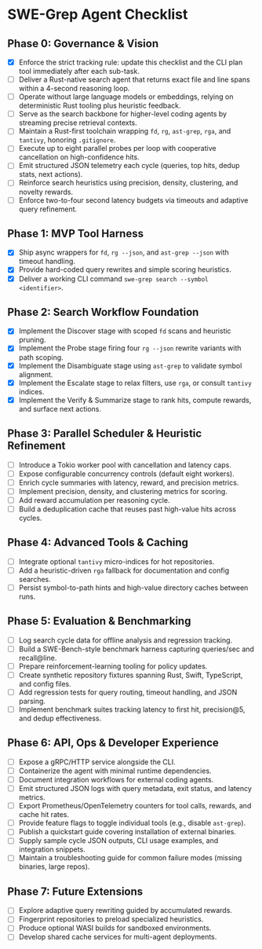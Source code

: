 # SWE-Grep Agent Checklist

## Phase 0: Governance & Vision
- [x] Enforce the strict tracking rule: update this checklist and the CLI plan tool immediately after each sub-task.
- [ ] Deliver a Rust-native search agent that returns exact file and line spans within a 4-second reasoning loop.
- [ ] Operate without large language models or embeddings, relying on deterministic Rust tooling plus heuristic feedback.
- [ ] Serve as the search backbone for higher-level coding agents by streaming precise retrieval contexts.
- [ ] Maintain a Rust-first toolchain wrapping `fd`, `rg`, `ast-grep`, `rga`, and `tantivy`, honoring `.gitignore`.
- [ ] Execute up to eight parallel probes per loop with cooperative cancellation on high-confidence hits.
- [ ] Emit structured JSON telemetry each cycle (queries, top hits, dedup stats, next actions).
- [ ] Reinforce search heuristics using precision, density, clustering, and novelty rewards.
- [ ] Enforce two-to-four second latency budgets via timeouts and adaptive query refinement.

## Phase 1: MVP Tool Harness
- [x] Ship async wrappers for `fd`, `rg --json`, and `ast-grep --json` with timeout handling.
- [x] Provide hard-coded query rewrites and simple scoring heuristics.
- [x] Deliver a working CLI command `swe-grep search --symbol <identifier>`.

## Phase 2: Search Workflow Foundation
- [x] Implement the Discover stage with scoped `fd` scans and heuristic pruning.
- [x] Implement the Probe stage firing four `rg --json` rewrite variants with path scoping.
- [x] Implement the Disambiguate stage using `ast-grep` to validate symbol alignment.
- [x] Implement the Escalate stage to relax filters, use `rga`, or consult `tantivy` indices.
- [x] Implement the Verify & Summarize stage to rank hits, compute rewards, and surface next actions.

## Phase 3: Parallel Scheduler & Heuristic Refinement
- [ ] Introduce a Tokio worker pool with cancellation and latency caps.
- [ ] Expose configurable concurrency controls (default eight workers).
- [ ] Enrich cycle summaries with latency, reward, and precision metrics.
- [ ] Implement precision, density, and clustering metrics for scoring.
- [ ] Add reward accumulation per reasoning cycle.
- [ ] Build a deduplication cache that reuses past high-value hits across cycles.

## Phase 4: Advanced Tools & Caching
- [ ] Integrate optional `tantivy` micro-indices for hot repositories.
- [ ] Add a heuristic-driven `rga` fallback for documentation and config searches.
- [ ] Persist symbol-to-path hints and high-value directory caches between runs.

## Phase 5: Evaluation & Benchmarking
- [ ] Log search cycle data for offline analysis and regression tracking.
- [ ] Build a SWE-Bench-style benchmark harness capturing queries/sec and recall@line.
- [ ] Prepare reinforcement-learning tooling for policy updates.
- [ ] Create synthetic repository fixtures spanning Rust, Swift, TypeScript, and config files.
- [ ] Add regression tests for query routing, timeout handling, and JSON parsing.
- [ ] Implement benchmark suites tracking latency to first hit, precision@5, and dedup effectiveness.

## Phase 6: API, Ops & Developer Experience
- [ ] Expose a gRPC/HTTP service alongside the CLI.
- [ ] Containerize the agent with minimal runtime dependencies.
- [ ] Document integration workflows for external coding agents.
- [ ] Emit structured JSON logs with query metadata, exit status, and latency metrics.
- [ ] Export Prometheus/OpenTelemetry counters for tool calls, rewards, and cache hit rates.
- [ ] Provide feature flags to toggle individual tools (e.g., disable `ast-grep`).
- [ ] Publish a quickstart guide covering installation of external binaries.
- [ ] Supply sample cycle JSON outputs, CLI usage examples, and integration snippets.
- [ ] Maintain a troubleshooting guide for common failure modes (missing binaries, large repos).

## Phase 7: Future Extensions
- [ ] Explore adaptive query rewriting guided by accumulated rewards.
- [ ] Fingerprint repositories to preload specialized heuristics.
- [ ] Produce optional WASI builds for sandboxed environments.
- [ ] Develop shared cache services for multi-agent deployments.

